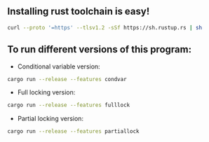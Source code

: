 ## Installing rust toolchain is easy!
```bash
curl --proto '=https' --tlsv1.2 -sSf https://sh.rustup.rs | sh
```


## To run different versions of this program:
- Conditional variable version:
```bash
cargo run --release --features condvar
```

- Full locking version:
```bash
cargo run --release --features fulllock
```

- Partial locking version:
```bash
cargo run --release --features partiallock
```


